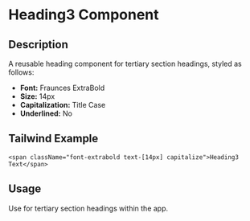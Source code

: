 # Heading3 Component

## Description

A reusable heading component for tertiary section headings, styled as follows:

- **Font:** Fraunces ExtraBold
- **Size:** 14px
- **Capitalization:** Title Case
- **Underlined:** No

## Tailwind Example

```tsx
<span className="font-extrabold text-[14px] capitalize">Heading3 Text</span>
```

## Usage

Use for tertiary section headings within the app.

